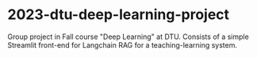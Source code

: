 # 2023-dtu-deep-learning-project
Group project in Fall course "Deep Learning" at DTU. Consists of a simple Streamlit front-end for Langchain RAG for a teaching-learning system.
